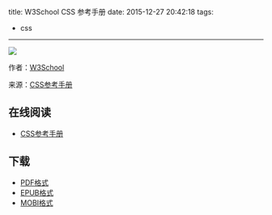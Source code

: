 title: W3School CSS 参考手册
date: 2015-12-27 20:42:18
tags:
  - css
---

![](https://ek8whxe.cloudimg.io/s/width/226/https://www.gitbook.com/cover/book/wizardforcel/w3school-css-ref.jpg?build=1450408075651&v=12.0.2)

作者：[W3School](http://www.w3cschool.cc)

来源：[CSS参考手册](http://www.w3cschool.cc/cssref/css-reference.html)

<!--more-->

## 在线阅读 ##

* [CSS参考手册](https://www.gitbook.com/book/wizardforcel/w3school-css-ref/details)

## 下载 ##

* [PDF格式](https://www.gitbook.com/download/pdf/book/wizardforcel/w3school-css-ref)
* [EPUB格式](https://www.gitbook.com/download/epub/book/wizardforcel/w3school-css-ref)
* [MOBI格式](https://www.gitbook.com/download/mobi/book/wizardforcel/w3school-css-ref)